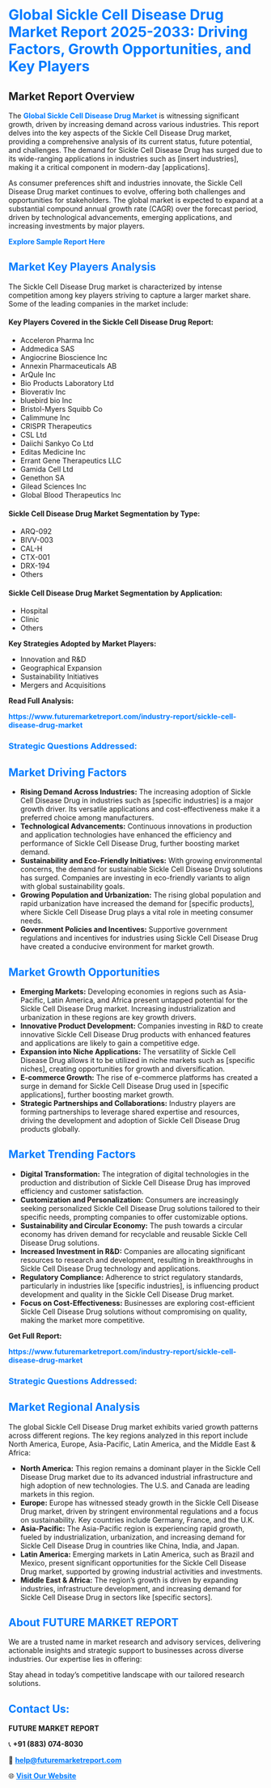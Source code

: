 <h1 style="color: #007BFF;">Global Sickle Cell Disease Drug Market Report 2025-2033: Driving Factors, Growth Opportunities, and Key Players</h1>

<section id="overview">
<h2>Market Report Overview</h2>
<p>The <a href="https://www.futuremarketreport.com/industry-report/sickle-cell-disease-drug-market" style="color: #007BFF; text-decoration: none;"><strong>Global Sickle Cell Disease Drug Market</strong></a> is witnessing significant growth, driven by increasing demand across various industries. This report delves into the key aspects of the Sickle Cell Disease Drug market, providing a comprehensive analysis of its current status, future potential, and challenges. The demand for Sickle Cell Disease Drug has surged due to its wide-ranging applications in industries such as [insert industries], making it a critical component in modern-day [applications].</p>
<p>As consumer preferences shift and industries innovate, the Sickle Cell Disease Drug market continues to evolve, offering both challenges and opportunities for stakeholders. The global market is expected to expand at a substantial compound annual growth rate (CAGR) over the forecast period, driven by technological advancements, emerging applications, and increasing investments by major players.</p>
</section>

<section id="overview">
<p><a href="https://www.futuremarketreport.com/request-sample/reportId=52568" style="color: #007BFF; text-decoration: none;"><strong>Explore Sample Report Here</strong></a></p>
</section>

<section id="key-players">
<h2 style="color: #007BFF;">Market Key Players Analysis</h2>
<p>The Sickle Cell Disease Drug market is characterized by intense competition among key players striving to capture a larger market share. Some of the leading companies in the market include:</p>
<h4>Key Players Covered in the Sickle Cell Disease Drug Report:</h4>
<ul><li>Acceleron Pharma Inc</li><li>Addmedica SAS</li><li>Angiocrine Bioscience Inc</li><li>Annexin Pharmaceuticals AB</li><li>ArQule Inc</li><li>Bio Products Laboratory Ltd</li><li>Bioverativ Inc</li><li>bluebird bio Inc</li><li>Bristol-Myers Squibb Co</li><li>Calimmune Inc</li><li>CRISPR Therapeutics</li><li>CSL Ltd</li><li>Daiichi Sankyo Co Ltd</li><li>Editas Medicine Inc</li><li>Errant Gene Therapeutics LLC</li><li>Gamida Cell Ltd</li><li>Genethon SA</li><li>Gilead Sciences Inc</li><li>Global Blood Therapeutics Inc</li></ul>
<h4>Sickle Cell Disease Drug Market Segmentation by Type:</h4>
<ul><li>ARQ-092</li><li>BIVV-003</li><li>CAL-H</li><li>CTX-001</li><li>DRX-194</li><li>Others</li></ul>

<h4>Sickle Cell Disease Drug Market Segmentation by Application:</h4>
<ul><li>Hospital</li><li>Clinic</li><li>Others</li></ul>
<p><strong>Key Strategies Adopted by Market Players:</strong></p>
<ul>
<li>Innovation and R&D</li>
<li>Geographical Expansion</li>
<li>Sustainability Initiatives</li>
<li>Mergers and Acquisitions</li>
</ul>
</section>

<section>
<p><strong>Read Full Analysis: </strong></p><a href="https://www.futuremarketreport.com/industry-report/sickle-cell-disease-drug-market" style="color: #007BFF; text-decoration: none;"><strong>https://www.futuremarketreport.com/industry-report/sickle-cell-disease-drug-market</strong></a>
<h3 style="color: #007BFF;">Strategic Questions Addressed:</h3>
</section>

<section id="driving-factors">
<h2 style="color: #007BFF;">Market Driving Factors</h2>
<ul>
<li><strong>Rising Demand Across Industries:</strong> The increasing adoption of Sickle Cell Disease Drug in industries such as [specific industries] is a major growth driver. Its versatile applications and cost-effectiveness make it a preferred choice among manufacturers.</li>
<li><strong>Technological Advancements:</strong> Continuous innovations in production and application technologies have enhanced the efficiency and performance of Sickle Cell Disease Drug, further boosting market demand.</li>
<li><strong>Sustainability and Eco-Friendly Initiatives:</strong> With growing environmental concerns, the demand for sustainable Sickle Cell Disease Drug solutions has surged. Companies are investing in eco-friendly variants to align with global sustainability goals.</li>
<li><strong>Growing Population and Urbanization:</strong> The rising global population and rapid urbanization have increased the demand for [specific products], where Sickle Cell Disease Drug plays a vital role in meeting consumer needs.</li>
<li><strong>Government Policies and Incentives:</strong> Supportive government regulations and incentives for industries using Sickle Cell Disease Drug have created a conducive environment for market growth.</li>
</ul>
</section>

<section id="growth-opportunities">
<h2 style="color: #007BFF;">Market Growth Opportunities</h2>
<ul>
<li><strong>Emerging Markets:</strong> Developing economies in regions such as Asia-Pacific, Latin America, and Africa present untapped potential for the Sickle Cell Disease Drug market. Increasing industrialization and urbanization in these regions are key growth drivers.</li>
<li><strong>Innovative Product Development:</strong> Companies investing in R&D to create innovative Sickle Cell Disease Drug products with enhanced features and applications are likely to gain a competitive edge.</li>
<li><strong>Expansion into Niche Applications:</strong> The versatility of Sickle Cell Disease Drug allows it to be utilized in niche markets such as [specific niches], creating opportunities for growth and diversification.</li>
<li><strong>E-commerce Growth:</strong> The rise of e-commerce platforms has created a surge in demand for Sickle Cell Disease Drug used in [specific applications], further boosting market growth.</li>
<li><strong>Strategic Partnerships and Collaborations:</strong> Industry players are forming partnerships to leverage shared expertise and resources, driving the development and adoption of Sickle Cell Disease Drug products globally.</li>
</ul>
</section>

<section id="trending-factors">
<h2 style="color: #007BFF;">Market Trending Factors</h2>
<ul>
<li><strong>Digital Transformation:</strong> The integration of digital technologies in the production and distribution of Sickle Cell Disease Drug has improved efficiency and customer satisfaction.</li>
<li><strong>Customization and Personalization:</strong> Consumers are increasingly seeking personalized Sickle Cell Disease Drug solutions tailored to their specific needs, prompting companies to offer customizable options.</li>
<li><strong>Sustainability and Circular Economy:</strong> The push towards a circular economy has driven demand for recyclable and reusable Sickle Cell Disease Drug solutions.</li>
<li><strong>Increased Investment in R&D:</strong> Companies are allocating significant resources to research and development, resulting in breakthroughs in Sickle Cell Disease Drug technology and applications.</li>
<li><strong>Regulatory Compliance:</strong> Adherence to strict regulatory standards, particularly in industries like [specific industries], is influencing product development and quality in the Sickle Cell Disease Drug market.</li>
<li><strong>Focus on Cost-Effectiveness:</strong> Businesses are exploring cost-efficient Sickle Cell Disease Drug solutions without compromising on quality, making the market more competitive.</li>
</ul>
</section>

<section>
<p><strong>Get Full Report: </strong></p><a href="https://www.futuremarketreport.com/industry-report/sickle-cell-disease-drug-market" style="color: #007BFF; text-decoration: none;"><strong>https://www.futuremarketreport.com/industry-report/sickle-cell-disease-drug-market</strong></a>
<h3 style="color: #007BFF;">Strategic Questions Addressed:</h3>
</section>


<section id="regional-analysis">
<h2 style="color: #007BFF;">Market Regional Analysis</h2>
<p>The global Sickle Cell Disease Drug market exhibits varied growth patterns across different regions. The key regions analyzed in this report include North America, Europe, Asia-Pacific, Latin America, and the Middle East & Africa:</p>
<ul>
<li><strong>North America:</strong> This region remains a dominant player in the Sickle Cell Disease Drug market due to its advanced industrial infrastructure and high adoption of new technologies. The U.S. and Canada are leading markets in this region.</li>
<li><strong>Europe:</strong> Europe has witnessed steady growth in the Sickle Cell Disease Drug market, driven by stringent environmental regulations and a focus on sustainability. Key countries include Germany, France, and the U.K.</li>
<li><strong>Asia-Pacific:</strong> The Asia-Pacific region is experiencing rapid growth, fueled by industrialization, urbanization, and increasing demand for Sickle Cell Disease Drug in countries like China, India, and Japan.</li>
<li><strong>Latin America:</strong> Emerging markets in Latin America, such as Brazil and Mexico, present significant opportunities for the Sickle Cell Disease Drug market, supported by growing industrial activities and investments.</li>
<li><strong>Middle East & Africa:</strong> The region’s growth is driven by expanding industries, infrastructure development, and increasing demand for Sickle Cell Disease Drug in sectors like [specific sectors].</li>
</ul>
</section>

<footer>
<h2 style="color: #007BFF;">About FUTURE MARKET REPORT</h2>
<p>We are a trusted name in market research and advisory services, delivering actionable insights and strategic support to businesses across diverse industries. Our expertise lies in offering:</p>

<p>Stay ahead in today’s competitive landscape with our tailored research solutions.</p>

<h2 style="color: #007BFF;">Contact Us:</h2>
<p><strong>FUTURE MARKET REPORT</strong></p>
<p>📞 <strong>+91 (883) 074-8030</strong></p>
<p>📧 <strong><a href="mailto:help@futuremarketreport.com" style="color: #007BFF;">help@futuremarketreport.com</a></strong></p>
<p>🌐 <strong><a href="https://www.futuremarketreport.com/" style="color: #007BFF;">Visit Our Website</a></strong></p>
</footer>